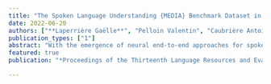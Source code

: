 ```yaml
---
title: "The Spoken Language Understanding {MEDIA} Benchmark Dataset in the Era of Deep Learning: data updates, training and evaluation tools"
date: 2022-06-20
authors: ["**Laperrière Gaëlle**", "Pelloin Valentin", "Caubrière Antoine", "Mdhaffar Salima", "Camelin Nathalin", "Ghannay Sahar", "Jabaian Bassam", "Estève Yannick"]   
publication_types: ["1"]
abstract: "With the emergence of neural end-to-end approaches for spoken language understanding (SLU), a growing number of studies have been presented during these last three years on this topic. The major part of these works addresses the spoken language understanding domain through a simple task like speech intent detection. In this context, new benchmark datasets have also been produced and shared with the community related to this task. In this paper, we focus on the French MEDIA SLU dataset, distributed since 2005 and used as a benchmark dataset for a large number of research works. This dataset has been shown as being the most challenging one among those accessible to the research community. Distributed by ELRA, this corpus is free for academic research since 2019. Unfortunately, the MEDIA dataset is not really used beyond the French research community. To facilitate its use, a complete recipe, including data preparation, training and evaluation scripts, has been built and integrated to SpeechBrain, an already popular open-source and all-in-one conversational AI toolkit based on PyTorch. This recipe is presented in this paper. In addition, based on the feedback of some researchers who have worked on this dataset for several years, some corrections have been brought to the initial manual annotation: the new version of the data will also be integrated into the ELRA catalogue, as the original one. More, a significant amount of data collected during the construction of the MEDIA corpus in the 2000s was never used until now: we present the first results reached on this subset {---} also included in the MEDIA SpeechBrain recipe {---} , that will be used for now as the MEDIA test2. Last, we discuss evaluation issues.",
featured: true
publication: "*Proceedings of the Thirteenth Language Resources and Evaluation Conference (LREC 2022)*"

---
```

